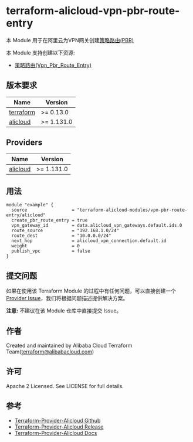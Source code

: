terraform-alicloud-vpn-pbr-route-entry
=====================================================================

本 Module 用于在阿里云为VPN网关创建[策略路由(PBR)](https://www.alibabacloud.com/help/zh/doc-detail/127248.html)

本 Module 支持创建以下资源:

* [策略路由(Vpn_Pbr_Route_Entry)](https://registry.terraform.io/providers/aliyun/alicloud/latest/docs/resources/vpn_pbr_route_entry)

## 版本要求

| Name | Version |
|------|---------|
| <a name="requirement_terraform"></a> [terraform](#requirement\_terraform) | >= 0.13.0 |
| <a name="requirement_alicloud"></a> [alicloud](#requirement\_alicloud) | >= 1.131.0 |

## Providers

| Name | Version |
|------|---------|
| <a name="provider_alicloud"></a> [alicloud](#provider\_alicloud) | >= 1.131.0 |

## 用法

```hcl
module "example" {
  source                 = "terraform-alicloud-modules/vpn-pbr-route-entry/alicloud"
  create_pbr_route_entry = true
  vpn_gateway_id         = data.alicloud_vpn_gateways.default.ids.0
  route_source           = "192.168.1.0/24"
  route_dest             = "10.0.0.0/24"
  next_hop               = alicloud_vpn_connection.default.id
  weight                 = 0
  publish_vpc            = false
}
```

提交问题
------
如果在使用该 Terraform Module 的过程中有任何问题，可以直接创建一个 [Provider Issue](https://github.com/aliyun/terraform-provider-alicloud/issues/new)，我们将根据问题描述提供解决方案。

**注意:** 不建议在该 Module 仓库中直接提交 Issue。

作者
-------
Created and maintained by Alibaba Cloud Terraform Team(terraform@alibabacloud.com)

许可
----
Apache 2 Licensed. See LICENSE for full details.

参考
---------
* [Terraform-Provider-Alicloud Github](https://github.com/aliyun/terraform-provider-alicloud)
* [Terraform-Provider-Alicloud Release](https://releases.hashicorp.com/terraform-provider-alicloud/)
* [Terraform-Provider-Alicloud Docs](https://registry.terraform.io/providers/aliyun/alicloud/latest/docs)